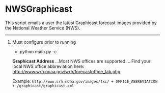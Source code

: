 # NWSGraphicast

This script emails a user the latest Graphicast forecast images provided by the National Weather Service (NWS).

---

1. Must configure prior to running
	* python main.py -c
	
	**Graphicast Address**
	...Most NWS offices are supported.
	...Find your local NWS office abbreviation here: http://www.wrh.noaa.gov/wrh/forecastoffice_tab.php
	
	Example:
	`http://www.srh.noaa.gov/images/fxc/ + OFFICE_ABBREVIATION + /graphicast/graphicast.xml`
	
	